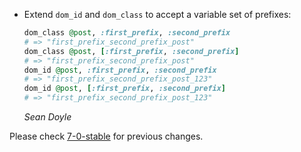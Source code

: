 *   Extend `dom_id` and `dom_class` to accept a variable set of prefixes:

    ```ruby
    dom_class @post, :first_prefix, :second_prefix
    # => "first_prefix_second_prefix_post"
    dom_class @post, [:first_prefix, :second_prefix]
    # => "first_prefix_second_prefix_post"
    dom_id @post, :first_prefix, :second_prefix
    # => "first_prefix_second_prefix_post_123"
    dom_id @post, [:first_prefix, :second_prefix]
    # => "first_prefix_second_prefix_post_123"
    ```

    *Sean Doyle*

Please check [7-0-stable](https://github.com/rails/rails/blob/7-0-stable/actionview/CHANGELOG.md) for previous changes.
